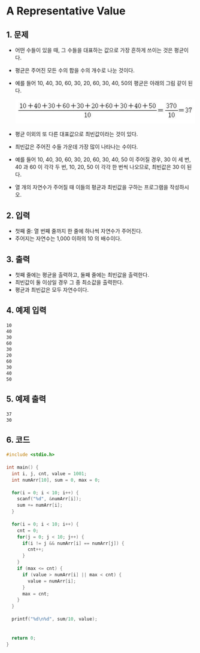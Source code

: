 # A Representative Value #

## 1. 문제
- 어떤 수들이 있을 때, 그 수들을 대표하는 값으로 가장 흔하게 쓰이는 것은 평균이다.

- 평균은 주어진 모든 수의 합을 수의 개수로 나눈 것이다.

- 예를 들어 10, 40, 30, 60, 30, 20, 60, 30, 40, 50의 평균은 아래의 그림 같이 된다.

  ![Representative](./image/Representative.jpg)

- 평균 이외의 또 다른 대표값으로 최빈값이라는 것이 있다.

- 최빈값은 주어진 수들 가운데 가장 많이 나타나는 수이다.

- 예를 들어 10, 40, 30, 60, 30, 20, 60, 30, 40, 50 이 주어질 경우, 30 이 세 번, 40 과 60 이 각각 두 번, 10, 20, 50 이 각각 한 번씩 나오므로, 최빈값은 30 이 된다.

- 열 개의 자연수가 주어질 때 이들의 평균과 최빈값을 구하는 프로그램을 작성하시오.

## 2. 입력
- 첫째 줄: 열 번째 줄까지 한 줄에 하나씩 자연수가 주어진다.
- 주어지는 자연수는 1,000 이하의 10 의 배수이다.

## 3. 출력
- 첫째 줄에는 평균을 출력하고, 둘째 줄에는 최빈값을 출력한다.
- 최빈값이 둘 이상일 경우 그 중 최소값을 출력한다.
- 평균과 최빈값은 모두 자연수이다.

## 4. 예제 입력
```
10
40
30
60
30
20
60
30
40
50
```

## 5. 예제 출력
```
37
30
```

## 6. 코드
```c++
#include <stdio.h>

int main() {
  int i, j, cnt, value = 1001;
  int numArr[10], sum = 0, max = 0;

  for(i = 0; i < 10; i++) {
    scanf("%d", &numArr[i]);
    sum += numArr[i];
  }
  
  for(i = 0; i < 10; i++) {
    cnt = 0;
    for(j = 0; j < 10; j++) {
      if(i != j && numArr[i] == numArr[j]) {
        cnt++;
      }
    }
    if (max <= cnt) {
      if (value > numArr[i] || max < cnt) {
        value = numArr[i];
      }
      max = cnt;
    }
  }
  
  printf("%d\n%d", sum/10, value);
  
  
  return 0;
}
```

